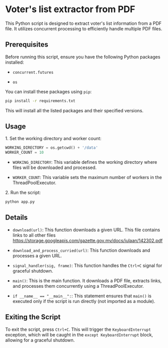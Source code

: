 # Voter's list extractor from PDF

This Python script is designed to extract voter's list information from a PDF file. It utilizes concurrent processing to efficiently handle multiple PDF files.

## Prerequisites

Before running this script, ensure you have the following Python packages installed:

- `concurrent.futures`

- `os`

You can install these packages using `pip`:

```bash
pip install -r requirements.txt
```

This will install all the listed packages and their specified versions.

## Usage

1\. Set the working directory and worker count:

```python
WORKING_DIRECTORY = os.getcwd() + '/data'
WORKER_COUNT = 10
```

- `WORKING_DIRECTORY`: This variable defines the working directory where files will be downloaded and processed.

- `WORKER_COUNT`: This variable sets the maximum number of workers in the ThreadPoolExecutor.

2\. Run the script:

```bash
python app.py
```

## Details

- `download(url)`: This function downloads a given URL.
  This file contains links to all other files https://storage.googleapis.com/gazette.gov.mv/docs/iulaan/142302.pdf
- `download_and_process_curried(url)`: This function downloads and processes a given URL.

- `signal_handler(sig, frame)`: This function handles the `Ctrl+C` signal for graceful shutdown.

- `main()`: This is the main function. It downloads a PDF file, extracts links, and processes them concurrently using a ThreadPoolExecutor.

- `if __name__ == "__main__":`: This statement ensures that `main()` is executed only if the script is run directly (not imported as a module).

## Exiting the Script

To exit the script, press `Ctrl+C`. This will trigger the `KeyboardInterrupt` exception, which will be caught in the `except KeyboardInterrupt` block, allowing for a graceful shutdown.
